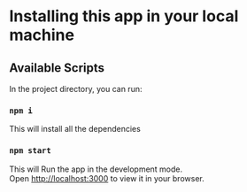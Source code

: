 # Installing this app in your local machine

## Available Scripts

In the project directory, you can run:

### `npm i`

This will install all the dependencies

### `npm start`

This will Run the app in the development mode.\
Open [http://localhost:3000](http://localhost:3000) to view it in your browser.

